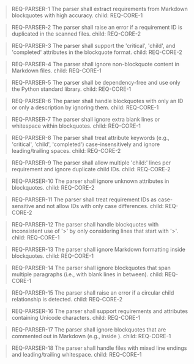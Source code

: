 > REQ-PARSER-1
> The parser shall extract requirements from Markdown blockquotes with high accuracy.
> child: REQ-CORE-1

> REQ-PARSER-2
> The parser shall raise an error if a requirement ID is duplicated in the scanned files.
> child: REQ-CORE-2

> REQ-PARSER-3
> The parser shall support the 'critical', 'child', and 'completed' attributes in the blockquote format.
> child: REQ-CORE-2

> REQ-PARSER-4
> The parser shall ignore non-blockquote content in Markdown files.
> child: REQ-CORE-1

> REQ-PARSER-5
> The parser shall be dependency-free and use only the Python standard library.
> child: REQ-CORE-1

> REQ-PARSER-6
> The parser shall handle blockquotes with only an ID or only a description by ignoring them.
> child: REQ-CORE-1

> REQ-PARSER-7
> The parser shall ignore extra blank lines or whitespace within blockquotes.
> child: REQ-CORE-1

> REQ-PARSER-8
> The parser shall treat attribute keywords (e.g., 'critical', 'child', 'completed') case-insensitively and ignore leading/trailing spaces.
> child: REQ-CORE-2

> REQ-PARSER-9
> The parser shall allow multiple 'child:' lines per requirement and ignore duplicate child IDs.
> child: REQ-CORE-2

> REQ-PARSER-10
> The parser shall ignore unknown attributes in blockquotes.
> child: REQ-CORE-2

> REQ-PARSER-11
> The parser shall treat requirement IDs as case-sensitive and not allow IDs with only case differences.
> child: REQ-CORE-2

> REQ-PARSER-12
> The parser shall handle blockquotes with inconsistent use of '>' by only considering lines that start with '>'.
> child: REQ-CORE-1

> REQ-PARSER-13
> The parser shall ignore Markdown formatting inside blockquotes.
> child: REQ-CORE-1

> REQ-PARSER-14
> The parser shall ignore blockquotes that span multiple paragraphs (i.e., with blank lines in between).
> child: REQ-CORE-1

> REQ-PARSER-15
> The parser shall raise an error if a circular child relationship is detected.
> child: REQ-CORE-2

> REQ-PARSER-16
> The parser shall support requirements and attributes containing Unicode characters.
> child: REQ-CORE-1

> REQ-PARSER-17
> The parser shall ignore blockquotes that are commented out in Markdown (e.g., inside <!-- ... -->).
> child: REQ-CORE-1

> REQ-PARSER-18
> The parser shall handle files with mixed line endings and leading/trailing whitespace.
> child: REQ-CORE-1 